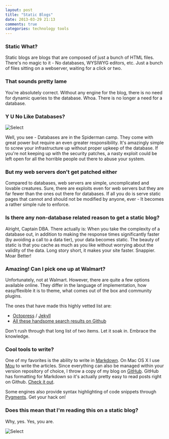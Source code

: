 ```yaml
---
layout: post
title: "Static Blogs"
date: 2013-03-29 21:13
comments: true
categories: technology tools
---
```


### Static What?

Static blogs are blogs that are composed of just a bunch of HTML files. There's no magic to it - No databases, WYSIWYG editors, etc. Just a bunch of files sitting on a webserver, waiting for a click or two.

### That sounds pretty lame

You're absolutely correct. Without any engine for the blog, there is no need for dynamic queries to the database. Whoa. There is no longer a need for a database.

### Y U No Like Databases?

![Select](https://dl.dropboxusercontent.com/sh/2blavl2u4awrtxz/-4fCFD5mZ4/static_yuno.jpg)

Well, you see - Databases are in the Spiderman camp. They come with great power but require an even greater responsibility. It's amazingly simple to screw your infrastructure up without proper upkeep of the database. If you're not keeping up with the security patches, a nasty exploit could be left open for all the horrible people out there to abuse your system.

### But my web servers don't get patched either
Compared to databases, web servers are simple, uncomplicated and lovable creatures. Sure, there are exploits even for web servers but they are far fewer than the ones out there for databases. If all you do is serve static pages that cannot and should not be modified by anyone, ever - It becomes a rather simple rule to enforce.

### Is there any non-database related reason to get a static blog?
Alright, Captain DBA. There actually is: When you take the complexity of a database out, in addition to making the response times significantly faster (by avoiding a call to a data tier), your data becomes static. The beauty of static is that you cache as much as you like without worrying about the validity of the data. Long story short, it makes your site faster. Snappier. Moar Better!

### Amazing! Can I pick one up at Walmart?
Unfortunately, not at Walmart. However, there are quite a few options available online. They differ in the language of implementation, how easy/flexible it is to theme, what comes out of the box and community plugins. 

The ones that have made this highly vetted list are:

* [Octopress](http://octopress.org/) / [Jekyll](http://jekyllrb.com/)
* [All these handsome search results on Github](https://github.com/search?q=static+blog)

Don't rush through that long list of two items. Let it soak in. Embrace the knowledge. 

### Cool tools to write?
One of my favorites is the ability to write in [Markdown](http://daringfireball.net/projects/markdown/). On Mac OS X I use [Mou](http://mouapp.com/) to write the articles. Since everything can also be managed within your version repository of choice, I throw a copy of my blog on [GitHub](https://github.com/mzahir/octopress). GitHub has formatting for Markdown so it's actually pretty easy to read posts right on Github. [Check it out](https://github.com/mzahir/octopress/tree/master/source/_posts). 

Some engines also provide syntax highlighting of code snippets through [Pygments](http://pygments.org/). Get your hack on!


### Does this mean that I'm reading this on a static blog?
Why, yes. Yes, you are.

![Select](https://dl.dropboxusercontent.com/sh/2blavl2u4awrtxz/Mrs6-_zPBh/static_select.jpg)



